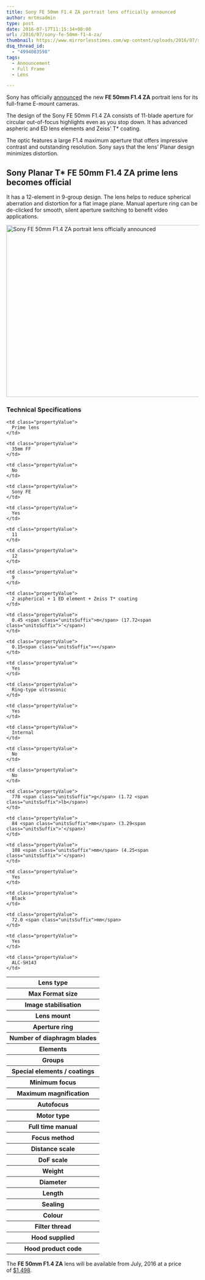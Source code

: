 ```yaml
---
title: Sony FE 50mm F1.4 ZA portrait lens officially announced
author: mrtmsadmin
type: post
date: 2016-07-17T11:15:34+00:00
url: /2016/07/sony-fe-50mm-f1-4-za/
thumbnail: https://www.mirrorlesstimes.com/wp-content/uploads/2016/07/sony-fe-50mm-f1-4-za-1.jpg
dsq_thread_id:
  - "4994083598"
tags:
  - Announcement
  - Full Frame
  - Lens

---
```

Sony has officially <a href="http://blog.sony.com/press/sony-releases-full-frame-fe-50mm-f1-4-za-prime-lens/" target="_blank">announced</a> the new **FE 50mm F1.4 ZA** portrait lens for its full-frame E-mount cameras.

The design of the Sony FE 50mm F1.4 ZA consists of 11-blade aperture for circular out-of-focus highlights even as you stop down. It has advanced aspheric and ED lens elements and Zeiss’ T* coating.

The optic features a large F1.4 maximum aperture that offers impressive contrast and outstanding resolution. Sony says that the lens’ Planar design minimizes distortion.<!--more-->

## Sony Planar T* FE 50mm F1.4 ZA prime lens becomes official

It has a 12-element in 9-group design. The lens helps to reduce spherical aberration and distortion for a flat image plane. Manual aperture ring can be de-clicked for smooth, silent aperture switching to benefit video applications.

<img class="alignnone wp-image-426 size-full" title="Sony FE 50mm F1.4 ZA portrait lens officially announced" src="https://i0.wp.com/www.mirrorlesstimes.com/wp-content/uploads/2016/07/sony-fe-50mm-f1-4-za-1.jpg?resize=600%2C450&#038;ssl=1" alt="Sony FE 50mm F1.4 ZA portrait lens officially announced" width="600" height="450" srcset="https://i0.wp.com/www.mirrorlesstimes.com/wp-content/uploads/2016/07/sony-fe-50mm-f1-4-za-1.jpg?w=1600&ssl=1 1600w, https://i0.wp.com/www.mirrorlesstimes.com/wp-content/uploads/2016/07/sony-fe-50mm-f1-4-za-1.jpg?resize=300%2C225&ssl=1 300w, https://i0.wp.com/www.mirrorlesstimes.com/wp-content/uploads/2016/07/sony-fe-50mm-f1-4-za-1.jpg?resize=768%2C576&ssl=1 768w, https://i0.wp.com/www.mirrorlesstimes.com/wp-content/uploads/2016/07/sony-fe-50mm-f1-4-za-1.jpg?resize=1024%2C768&ssl=1 1024w, https://i0.wp.com/www.mirrorlesstimes.com/wp-content/uploads/2016/07/sony-fe-50mm-f1-4-za-1.jpg?w=1200&ssl=1 1200w" sizes="(max-width: 600px) 100vw, 600px" data-recalc-dims="1" /> 

### Technical Specifications

<table  class=" table table-hover" >
  <tr>
    <th class="sub">
      Lens type
    </th>
    
    <td class="propertyValue">
      Prime lens
    </td>
  </tr>
  
  <tr>
    <th class="sub">
      Max Format size
    </th>
    
    <td class="propertyValue">
      35mm FF
    </td>
  </tr>
  
  <tr>
    <th class="sub">
      Image stabilisation
    </th>
    
    <td class="propertyValue">
      No
    </td>
  </tr>
  
  <tr>
    <th class="sub">
      Lens mount
    </th>
    
    <td class="propertyValue">
      Sony FE
    </td>
  </tr>
  
  <tr>
    <th class="sub">
      Aperture ring
    </th>
    
    <td class="propertyValue">
      Yes
    </td>
  </tr>
  
  <tr>
    <th class="sub">
      Number of diaphragm blades
    </th>
    
    <td class="propertyValue">
      11
    </td>
  </tr>
  
  <tr>
    <th class="sub">
      Elements
    </th>
    
    <td class="propertyValue">
      12
    </td>
  </tr>
  
  <tr>
    <th class="sub">
      Groups
    </th>
    
    <td class="propertyValue">
      9
    </td>
  </tr>
  
  <tr>
    <th class="sub">
      Special elements / coatings
    </th>
    
    <td class="propertyValue">
      2 aspherical + 1 ED element + Zeiss T* coating
    </td>
  </tr>
  
  <tr>
    <th class="sub">
      Minimum focus
    </th>
    
    <td class="propertyValue">
      0.45 <span class="unitsSuffix">m</span> (17.72<span class="unitsSuffix">″</span>)
    </td>
  </tr>
  
  <tr>
    <th class="sub">
      Maximum magnification
    </th>
    
    <td class="propertyValue">
      0.15<span class="unitsSuffix">×</span>
    </td>
  </tr>
  
  <tr>
    <th class="sub">
      Autofocus
    </th>
    
    <td class="propertyValue">
      Yes
    </td>
  </tr>
  
  <tr>
    <th class="sub">
      Motor type
    </th>
    
    <td class="propertyValue">
      Ring-type ultrasonic
    </td>
  </tr>
  
  <tr>
    <th class="sub">
      Full time manual
    </th>
    
    <td class="propertyValue">
      Yes
    </td>
  </tr>
  
  <tr>
    <th class="sub">
      Focus method
    </th>
    
    <td class="propertyValue">
      Internal
    </td>
  </tr>
  
  <tr>
    <th class="sub">
      Distance scale
    </th>
    
    <td class="propertyValue">
      No
    </td>
  </tr>
  
  <tr>
    <th class="sub">
      DoF scale
    </th>
    
    <td class="propertyValue">
      No
    </td>
  </tr>
  
  <tr>
    <th class="sub">
      Weight
    </th>
    
    <td class="propertyValue">
      778 <span class="unitsSuffix">g</span> (1.72 <span class="unitsSuffix">lb</span>)
    </td>
  </tr>
  
  <tr>
    <th class="sub">
      Diameter
    </th>
    
    <td class="propertyValue">
      84 <span class="unitsSuffix">mm</span> (3.29<span class="unitsSuffix">″</span>)
    </td>
  </tr>
  
  <tr>
    <th class="sub">
      Length
    </th>
    
    <td class="propertyValue">
      108 <span class="unitsSuffix">mm</span> (4.25<span class="unitsSuffix">″</span>)
    </td>
  </tr>
  
  <tr>
    <th class="sub">
      Sealing
    </th>
    
    <td class="propertyValue">
      Yes
    </td>
  </tr>
  
  <tr>
    <th class="sub">
      Colour
    </th>
    
    <td class="propertyValue">
      Black
    </td>
  </tr>
  
  <tr>
    <th class="sub">
      Filter thread
    </th>
    
    <td class="propertyValue">
      72.0 <span class="unitsSuffix">mm</span>
    </td>
  </tr>
  
  <tr>
    <th class="sub">
      Hood supplied
    </th>
    
    <td class="propertyValue">
      Yes
    </td>
  </tr>
  
  <tr>
    <th class="sub">
      Hood product code
    </th>
    
    <td class="propertyValue">
      ALC-SH143
    </td>
  </tr>
</table>

The **FE 50mm F1.4 ZA** lens will be available from July, 2016 at a price of <a title="" href="http://www.bhphotovideo.com/c/product/1264965-REG/sony_sel50f14z_planar_t_fe_50mm.html/BI/20175/KBID/14249" target="_blank" rel="nofollow">$1,498</a>.